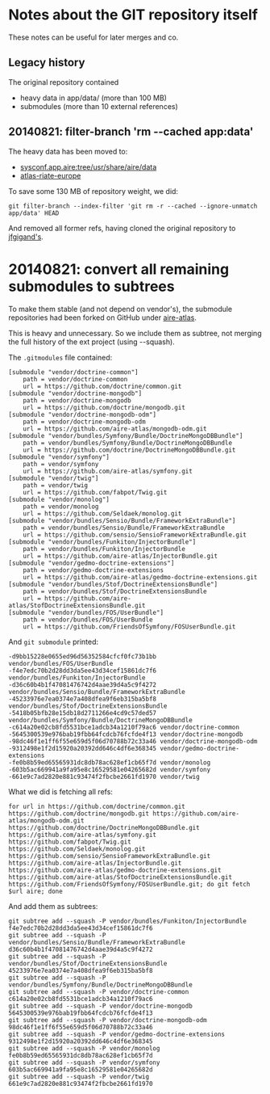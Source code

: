 # Notes about the GIT repository itself

These notes can be useful for later merges and co.

## Legacy history

The original repository contained
* heavy data in app/data/ (more than 100 MB)
* submodules (more than 10 external references)


## 20140821: filter-branch 'rm --cached app:data'

The heavy data has been moved to:
* [sysconf.app.aire:tree/usr/share/aire/data](https://github.com/aire-atlas/sysconf.app.aire/tree/master/tree/usr/share/aire/data)
* [atlas-riate-europe](https://github.com/aire-atlas/atlas-riate-europe/tree/master/aire-data)

To save some 130 MB of repository weight, we did:
```
git filter-branch --index-filter 'git rm -r --cached --ignore-unmatch app/data' HEAD
```

And removed all former refs, having cloned the original repository to
[jfgigand's](https://github.com/jfgigand/aire).


# 20140821: convert all remaining submodules to subtrees

To make them stable (and not depend on vendor's), the submodule
repositories had been forked on GitHub under
[aire-atlas](https://github.com/aire-atlas).

This is heavy and unnecessary. So we include them as subtree, not
merging the full history of the ext project (using --squash).

The ``` .gitmodules ``` file contained:
```
[submodule "vendor/doctrine-common"]
	path = vendor/doctrine-common
	url = https://github.com/doctrine/common.git
[submodule "vendor/doctrine-mongodb"]
	path = vendor/doctrine-mongodb
	url = https://github.com/doctrine/mongodb.git
[submodule "vendor/doctrine-mongodb-odm"]
	path = vendor/doctrine-mongodb-odm
	url = https://github.com/aire-atlas/mongodb-odm.git
[submodule "vendor/bundles/Symfony/Bundle/DoctrineMongoDBBundle"]
	path = vendor/bundles/Symfony/Bundle/DoctrineMongoDBBundle
	url = https://github.com/doctrine/DoctrineMongoDBBundle.git
[submodule "vendor/symfony"]
	path = vendor/symfony
	url = https://github.com/aire-atlas/symfony.git
[submodule "vendor/twig"]
	path = vendor/twig
	url = https://github.com/fabpot/Twig.git
[submodule "vendor/monolog"]
	path = vendor/monolog
	url = https://github.com/Seldaek/monolog.git
[submodule "vendor/bundles/Sensio/Bundle/FrameworkExtraBundle"]
	path = vendor/bundles/Sensio/Bundle/FrameworkExtraBundle
	url = https://github.com/sensio/SensioFrameworkExtraBundle.git
[submodule "vendor/bundles/Funkiton/InjectorBundle"]
	path = vendor/bundles/Funkiton/InjectorBundle
	url = https://github.com/aire-atlas/InjectorBundle.git
[submodule "vendor/gedmo-doctrine-extensions"]
	path = vendor/gedmo-doctrine-extensions
	url = https://github.com/aire-atlas/gedmo-doctrine-extensions.git
[submodule "vendor/bundles/Stof/DoctrineExtensionsBundle"]
	path = vendor/bundles/Stof/DoctrineExtensionsBundle
	url = https://github.com/aire-atlas/StofDoctrineExtensionsBundle.git
[submodule "vendor/bundles/FOS/UserBundle"]
	path = vendor/bundles/FOS/UserBundle
	url = https://github.com/FriendsOfSymfony/FOSUserBundle.git
```

And ``` git submodule ``` printed:
```
-d9bb15228e0655ed96d56352584cfcf0fc73b1bb vendor/bundles/FOS/UserBundle
-f4e7edc70b2d28dd3da5ee43d34cef15861dc7f6 vendor/bundles/Funkiton/InjectorBundle
-d36c60b4b1f47081476742d4aae39d4a5c9f4272 vendor/bundles/Sensio/Bundle/FrameworkExtraBundle
-45233976e7ea0374e7a408dfea9f6eb315ba5bf8 vendor/bundles/Stof/DoctrineExtensionsBundle
-5418b05bfb28e15db18d2711266e4cd9c57ded57 vendor/bundles/Symfony/Bundle/DoctrineMongoDBBundle
-c614a20e02cb8fd5531bce1adcb34a1210f79ac6 vendor/doctrine-common
-5645300539e976bab19fbb64fcdcb76fcfde4f13 vendor/doctrine-mongodb
-98dc46f1e1ff6f55e659d5f06d70788b72c33a46 vendor/doctrine-mongodb-odm
-9312498e1f2d15920a20392dd646c4df6e368345 vendor/gedmo-doctrine-extensions
-fe0b8b59ed65565931dc8db78ac628ef1cb65f7d vendor/monolog
-603b5ac669941a9fa95e8c16529581e04265682d vendor/symfony
-661e9c7ad2820e881c93474f2fbcbe2661fd1970 vendor/twig
```

What we did is fetching all refs:
```
for url in https://github.com/doctrine/common.git https://github.com/doctrine/mongodb.git https://github.com/aire-atlas/mongodb-odm.git https://github.com/doctrine/DoctrineMongoDBBundle.git https://github.com/aire-atlas/symfony.git https://github.com/fabpot/Twig.git https://github.com/Seldaek/monolog.git https://github.com/sensio/SensioFrameworkExtraBundle.git https://github.com/aire-atlas/InjectorBundle.git https://github.com/aire-atlas/gedmo-doctrine-extensions.git https://github.com/aire-atlas/StofDoctrineExtensionsBundle.git https://github.com/FriendsOfSymfony/FOSUserBundle.git; do git fetch $url aire; done
```

And add them as subtrees:
```
git subtree add --squash -P vendor/bundles/Funkiton/InjectorBundle f4e7edc70b2d28dd3da5ee43d34cef15861dc7f6
git subtree add --squash -P vendor/bundles/Sensio/Bundle/FrameworkExtraBundle d36c60b4b1f47081476742d4aae39d4a5c9f4272
git subtree add --squash -P vendor/bundles/Stof/DoctrineExtensionsBundle 45233976e7ea0374e7a408dfea9f6eb315ba5bf8
git subtree add --squash -P vendor/bundles/Symfony/Bundle/DoctrineMongoDBBundle 
git subtree add --squash -P vendor/doctrine-common c614a20e02cb8fd5531bce1adcb34a1210f79ac6
git subtree add --squash -P vendor/doctrine-mongodb 5645300539e976bab19fbb64fcdcb76fcfde4f13
git subtree add --squash -P vendor/doctrine-mongodb-odm 98dc46f1e1ff6f55e659d5f06d70788b72c33a46
git subtree add --squash -P vendor/gedmo-doctrine-extensions 9312498e1f2d15920a20392dd646c4df6e368345
git subtree add --squash -P vendor/monolog fe0b8b59ed65565931dc8db78ac628ef1cb65f7d
git subtree add --squash -P vendor/symfony 603b5ac669941a9fa95e8c16529581e04265682d
git subtree add --squash -P vendor/twig 661e9c7ad2820e881c93474f2fbcbe2661fd1970
```
